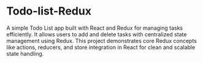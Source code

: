 # Todo-list-Redux
A simple Todo List app built with React and Redux for managing tasks efficiently. It allows users to add and delete tasks with centralized state management using Redux. This project demonstrates core Redux concepts like actions, reducers, and store integration in React for clean and scalable state handling.

